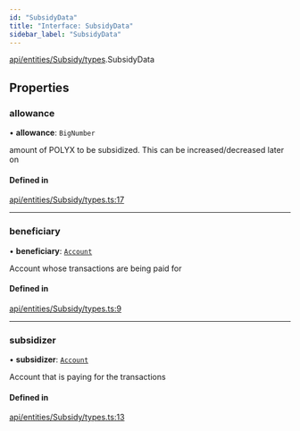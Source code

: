 ```yaml
---
id: "SubsidyData"
title: "Interface: SubsidyData"
sidebar_label: "SubsidyData"
---
```


[api/entities/Subsidy/types](../../../../../../modules/API/Entities/Subsidy/Types/Types.md).SubsidyData

## Properties

### allowance

• **allowance**: `BigNumber`

amount of POLYX to be subsidized. This can be increased/decreased later on

#### Defined in

[api/entities/Subsidy/types.ts:17](https://github.com/PolymeshAssociation/polymesh-sdk/blob/0dbd0ebd0/src/api/entities/Subsidy/types.ts#L17)

___

### beneficiary

• **beneficiary**: [`Account`](../../../../../../classes/API/Entities/Account/Account.md)

Account whose transactions are being paid for

#### Defined in

[api/entities/Subsidy/types.ts:9](https://github.com/PolymeshAssociation/polymesh-sdk/blob/0dbd0ebd0/src/api/entities/Subsidy/types.ts#L9)

___

### subsidizer

• **subsidizer**: [`Account`](../../../../../../classes/API/Entities/Account/Account.md)

Account that is paying for the transactions

#### Defined in

[api/entities/Subsidy/types.ts:13](https://github.com/PolymeshAssociation/polymesh-sdk/blob/0dbd0ebd0/src/api/entities/Subsidy/types.ts#L13)
